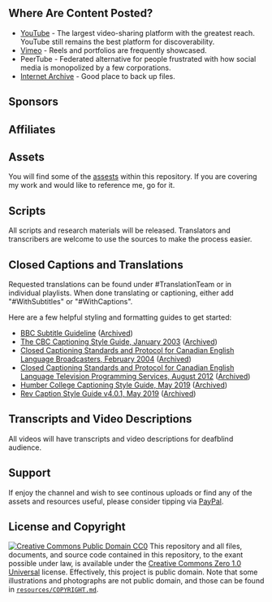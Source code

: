 ## Where Are Content Posted?
- [YouTube](https://www.youtube.com/@rikaklassen) - The largest video-sharing platform with the greatest reach. YouTube still remains the best platform for discoverability.
- [Vimeo](https://vimeo.com/rikaklassen) - Reels and portfolios are frequently showcased.
- PeerTube - Federated alternative for people frustrated with how social media is monopolized by a few corporations.
- [Internet Archive](https://archive.org/details/@rika_klassen) - Good place to back up files.
## Sponsors
## Affiliates
## Assets
You will find some of the [assests](https://github.com/rikaklassen/channel-content/tree/main/assets) within this repository. If you are covering my work and would like to reference me, go for it.
## Scripts
All scripts and research materials will be released. Translators and transcribers are welcome to use the sources to make the process easier.
## Closed Captions and Translations
Requested translations can be found under #TranslationTeam or in individual playlists. When done translating or captioning, either add "#WithSubtitles" or "#WithCaptions".

Here are a few helpful styling and formatting guides to get started:
- [BBC Subtitle Guideline](https://www.bbc.co.uk/accessibility/forproducts/guides/subtitles/) ([Archived](https://web.archive.org/web/20231124051744/https://www.bbc.co.uk/accessibility/forproducts/guides/subtitles))
- [The CBC Captioning Style Guide, January 2003](https://dcmp.org/learn/static-assets/nadh218.pdf) ([Archived](https://web.archive.org/web/20210413094513/https://dcmp.org/learn/static-assets/nadh218.pdf))
- [Closed Captioning Standards and Protocol for Canadian English Language Broadcasters, February 2004](https://dcmp.org/learn/static-assets/nadh20.pdf) ([Archived](https://web.archive.org/web/20220630225628/https://dcmp.org/learn/static-assets/nadh20.pdf))
- [Closed Captioning Standards and Protocol for Canadian English Language Television Programming Services, August 2012](https://assets.corusent.com/wp-content/uploads/2021/10/Closed_Captioning_Standards_Protocol.pdf) ([Archived](https://web.archive.org/web/20211201102059/https://assets.corusent.com/wp-content/uploads/2021/10/Closed_Captioning_Standards_Protocol.pdf))
- [Humber College
Captioning Style Guide, May 2019](https://mediaarts.humber.ca/assets/files/Captioning_Guide.pdf) ([Archived](https://web.archive.org/web/20221006201412/https://mediaarts.humber.ca/assets/files/Captioning_Guide.pdf))
- [Rev Caption Style Guide v4.0.1, May 2019](https://cf-public.rev.com/styleguide/caption/Rev%2BCaptioning%2BStyle%2BGuide%2B4.0.1.pdf) ([Archived](https://web.archive.org/web/20210129183102/https://cf-public.rev.com/styleguide/caption/Rev+Captioning+Style+Guide+4.0.1.pdf))
## Transcripts and Video Descriptions
All videos will have transcripts and video descriptions for deafblind audience.
## Support
If enjoy the channel and wish to see continous uploads or find any of the assets and resources useful, please consider tipping via [PayPal](https://paypal.me/bglamours).
## License and Copyright
[![Creative Commons Public Domain CC0](https://licensebuttons.net/p/zero/1.0/80x15.png)](http://creativecommons.org/publicdomain/zero/1.0/)
This repository and all files, documents, and source code contained in this repository, to the exant possible under law, is available under the [Creative Commons Zero 1.0 Universal](http://creativecommons.org/publicdomain/zero/1.0/) license. Effectively, this project is public domain. Note that some illustrations and photographs are not public domain, and those can be found in [`resources/COPYRIGHT.md`](./resources/COPYRIGHT.md).
